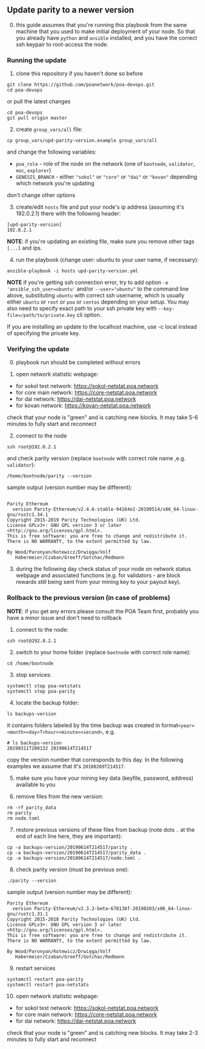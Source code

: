 ## Update parity to a newer version

0. this guide assumes that you're running this playbook from the same machine that you used to make initial deployment of your node. So that you already have `python` and `ansible` installed, and you have the correct ssh keypair to root-access the node.

### Running the update
1. clone this repository if you haven't done so before
```
git clone https://github.com/poanetwork/poa-devops.git
cd poa-devops
```
or pull the latest changes
```
cd poa-devops
git pull origin master
```

2. create `group_vars/all` file:
```
cp group_vars/upd-parity-version.example group_vars/all
```
and change the following variables:
* `poa_role` - role of the node on the network (one of `bootnode`, `validator`, `moc`, `explorer`)
* `GENESIS_BRANCH` - either `"sokol"` or `"core"` or `"dai"` or `"kovan"` depending which network you're updating

don't change other options

3. create/edit `hosts` file and put your node's ip address (assuming it's 192.0.2.1) there with the following header:
```
[upd-parity-version]
192.0.2.1
```
**NOTE**: if you're updating an existing file, make sure you remove other tags `[...]` and ips.

4. run the playbook (change user: ubuntu to your user name, if necessary):
```
ansible-playbook -i hosts upd-parity-version.yml
```
**NOTE** if you're getting ssh connection error, try to add option `-e 'ansible_ssh_user=ubuntu'` and/or `--user="ubuntu"` to the command line above, substituting `ubuntu` with correct ssh username, which is usually either `ubuntu` or `root` or `poa` or `centos` depending on your setup. You may also need to specify exact path to your ssh private key with `--key-file=/path/to/private.key` cli option.

If you are installing an update to the localhost machine, use -c local instead of specifying the private key.

### Verifying the update
0. playbook run should be completed without errors

1. open network statistic webpage:
  - for sokol test network: https://sokol-netstat.poa.network
  - for core main network: https://core-netstat.poa.network
  - for dai network: https://dai-netstat.poa.network
  - for kovan network: https://kovan-netstat.poa.network

check that your node is "green" and is catching new blocks. It may take 5-6 minutes to fully start and reconnect

2. connect to the node
```
ssh root@192.0.2.1
```
and check parity version (replace `bootnode` with correct role name ,e.g. `validator`):
```
/home/bootnode/parity --version
```
sample output (version number may be different):
```

```
```
Parity Ethereum
  version Parity-Ethereum/v2.4.6-stable-94164e1-20190514/x86_64-linux-gnu/rustc1.34.1
Copyright 2015-2019 Parity Technologies (UK) Ltd.
License GPLv3+: GNU GPL version 3 or later <http://gnu.org/licenses/gpl.html>.
This is free software: you are free to change and redistribute it.
There is NO WARRANTY, to the extent permitted by law.

By Wood/Paronyan/Kotewicz/Drwięga/Volf
   Habermeier/Czaban/Greeff/Gotchac/Redmann
```

3. during the following day check status of your node on network status webpage and associated functions (e.g. for validators - are block rewards still being sent from your mining key to your payout key).

### Rollback to the previous version (in case of problems)
**NOTE**: if you get any errors please consult the POA Team first, probably you have a minor issue and don't need to rollback

1. connect to the node:
```
ssh root@192.0.2.1
```

2. switch to your home folder (replace `bootnode` with correct role name):
```
cd /home/bootnode
```

3. stop services:
```
systemctl stop poa-netstats
systemctl stop poa-parity
```

4. locate the backup folder:
```
ls backups-version
```
it contains folders labeled by the time backup was created in format`<year><month><day>T<hour><minute><second>`, e.g.
```
# ls backups-version
20190311T200132 20190614T214517
```
copy the version number that corresponds to this day. In the following examples we assume that it's `20180209T214517`.

5. make sure you have your mining key data (keyfile, password, address) available to you

6. remove files from the new version:
```
rm -rf parity_data
rm parity
rm node.toml
```

7. restore previous versions of these files from backup (note dots `.` at the end of each line here, they are important):
```
cp -a backups-version/20190614T214517/parity .
cp -a backups-version/20190614T214517/parity_data .
cp -a backups-version/20180614T214517/node.toml .
```

8. check parity version (must be previous one):
```
./parity --version
```
sample output (version number may be different):
```
Parity Ethereum
  version Parity-Ethereum/v2.3.2-beta-678138f-20190203/x86_64-linux-gnu/rustc1.31.1
Copyright 2015-2018 Parity Technologies (UK) Ltd.
License GPLv3+: GNU GPL version 3 or later <http://gnu.org/licenses/gpl.html>.
This is free software: you are free to change and redistribute it.
There is NO WARRANTY, to the extent permitted by law.

By Wood/Paronyan/Kotewicz/Drwięga/Volf
   Habermeier/Czaban/Greeff/Gotchac/Redmann
```

9. restart services
```
systemctl restart poa-parity
systemctl restart poa-netstats
```

10. open network statistic webpage:
  - for sokol test network: https://sokol-netstat.poa.network
  - for core main network: https://core-netstat.poa.network
  - for dai network: https://dai-netstat.poa.network

check that your node is "green" and is catching new blocks. It may take 2-3 minutes to fully start and reconnect
